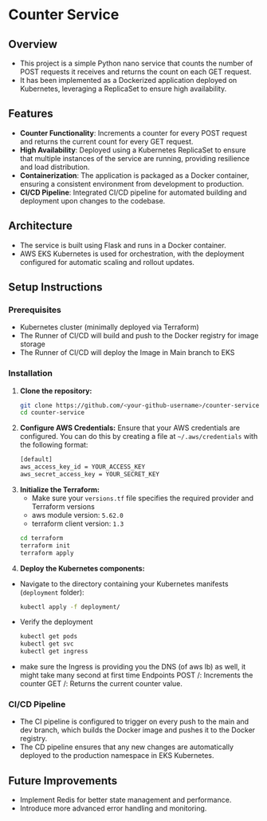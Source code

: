 # Counter Service

## Overview

- This project is a simple Python nano service that counts the number of POST requests it receives and returns the count on each GET request. 
- It has been implemented as a Dockerized application deployed on Kubernetes, leveraging a ReplicaSet to ensure high availability.

## Features

- **Counter Functionality**: Increments a counter for every POST request and returns the current count for every GET request.
- **High Availability**: Deployed using a Kubernetes ReplicaSet to ensure that multiple instances of the service are running, providing resilience and load distribution.
- **Containerization**: The application is packaged as a Docker container, ensuring a consistent environment from development to production.
- **CI/CD Pipeline**: Integrated CI/CD pipeline for automated building and deployment upon changes to the codebase.

## Architecture

- The service is built using Flask and runs in a Docker container.
- AWS EKS Kubernetes is used for orchestration, with the deployment configured for automatic scaling and rollout updates.

## Setup Instructions

### Prerequisites

- Kubernetes cluster (minimally deployed via Terraform)
- The Runner of CI/CD will build and push to the Docker registry for image storage
- The Runner of CI/CD will deploy the Image in Main branch to EKS


### Installation

1. **Clone the repository:**
   ```bash
   git clone https://github.com/<your-github-username>/counter-service.git
   cd counter-service
2. **Configure AWS Credentials:**
   Ensure that your AWS credentials are configured. You can do this by creating a file at `~/.aws/credentials` with the following format:
   ```bash
   [default]
   aws_access_key_id = YOUR_ACCESS_KEY
   aws_secret_access_key = YOUR_SECRET_KEY
4. **Initialize the Terraform:**
   - Make sure your `versions.tf` file specifies the required provider and Terraform versions
   - aws module version: `5.62.0`
   - terraform client version: `1.3`
    ```bash
    cd terraform
    terraform init
    terraform apply
5. **Deploy the Kubernetes components:**
  - Navigate to the directory containing your Kubernetes manifests (`deployment` folder):
    ```bash
    kubectl apply -f deployment/
  - Verify the deployment
    ```bash
    kubectl get pods
    kubectl get svc
    kubectl get ingress
  - make sure the Ingress is providing you the DNS (of aws lb) as well, it might take many second at first time
  Endpoints
    POST /: Increments the counter
    GET /: Returns the current counter value.
    
### CI/CD Pipeline
- The CI pipeline is configured to trigger on every push to the main and dev branch, which builds the Docker image and pushes it to the Docker registry.
- The CD pipeline ensures that any new changes are automatically deployed to the production namespace in EKS Kubernetes.

## Future Improvements
- Implement Redis for better state management and performance.
- Introduce more advanced error handling and monitoring.
